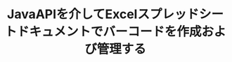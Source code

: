 ---
############################# Static ############################
layout: "auto-gen-gist"
draft: false
path: "ja/assembly/java/barcode/xls/"
otherformats: XLT XLSX XLSM XLTX XLTM XLSB ODS 

############################# Head ############################
head_title: "バーコード画像を生成し、JavaAPIを介してExcelスプレッドシートに挿入します"
head_description: "GroupDocs.Assembly Java APIを使用すると、プログラマーはExcel（XLS、XLT、XLSX、XLSM、XLTX、XLTM、およびXLSB）スプレッドシートドキュメント内にバーコードイメージを生成および追加できます。"

############################# Header ############################
title: "JavaAPIを介してExcelスプレッドシートドキュメントでバーコードを作成および管理する"
description: "GroupDocs.Assembly Java APIを使用すると、ソフトウェア開発者は、JavaおよびJSPアプリ内のExcelSpreadsheetドキュメントでバーコードをプログラムで生成および管理できます。"

######################### Download Button #######################
button:
    enable: true

############################# About ############################
about:
    enable: true
    title: "スプレッドシートでバーコード画像を生成する方法は？"
    content: |
       Spreadsheetソフトウェアプログラムは、ユーザーが大量のデータを保存、分析、およびレポートできるようにする便利なツールです。 GroupDocs.Assemblyは、ソフトウェア開発者がExcelスプレッドシート内でバーコード画像を簡単に作成、整理、および印刷できるようにする優れたJavaAPIです。 バーコードは、在庫システムに速度と正確さをもたらす、機械で読み取り可能な情報を格納するデジタルコードです。 GroupDocs.Assembly Java APIを使用すると、Microsoft Excelスプレッドシート内で、パーソナライズされたテキスト、外観、およびさまざまなエンコーディングタイプを使用して、多数の1Dおよび2Dバーコード画像をプログラムで描画できます。 APIを使用すると、ユーザーはバーコードを簡単に管理でき、外部ソフトウェアやサードパーティのツールをインストールする必要もありません。 バーコード画像サイズの変更、前景色と背景色の設定、フォントサイズの調整、バーコード画像の解像度調整、バーコードテキストの自動修正などの機能をサポートしています。 

############################# content ############################
steps:
    enable: true
    block:
    - title_left: "Javaを介してXLSスプレッドシートにバーコードを作成する"
      content_left: |
       GroupDocs.Assembly Javaは、XLSスプレッドシート内でバーコードを作成および管理するための完全なサポートを提供します。 次のJavaコードは、MicrosoftExcelSpreadsheetドキュメント内にバーコードイメージを作成して挿入する方法を示しています。 

      title_right: "XLSファイルにバーコード画像を追加する方法"
      content_right: |
       * [DocumentAssembler](https://apireference.groupdocs.com/assembly/java/com.groupdocs.assembly/DocumentAssembler) のインスタンスを作成します
       * [AssembleDocument](https://apireference.groupdocs.com/assembly/java/com.groupdocs.assembly/DocumentAssembler#assembleDocument-java.io.InputStream-java.io.OutputStream-com.groupdocs.assembly.DataSourceInf...-) 次のパラメータを使用するメソッド oを呼び出します。
          * テンプレートドキュメントを読み取るためのストリーム。
          * 結果のドキュメントを書き込むためのストリーム。
          * ドキュメントの読み込みと保存のオプション。
          * 詳細使用するデータソースオブジェクトに関する情報。

      gisthash: "d597241fa3f68e3945a19ef3231070eb"
      gistfile: "create_barcodes_in_spreadsheet_file.java"

    - title_left: "システム要求"
      content_left: |
        GroupDocs.Assembly Java APIは、すべての主要なプラットフォームとオペレーティングシステムでサポートされています。 Microsoft Word、Excel、PowerPoint、Outlook、OpenOffice、その他50以上の形式でドキュメントを生成できます。 完全なシステム要件ガイドについては、[システム要件](https://docs.groupdocs.com/assembly/java/system-requirements/) にアクセスしてください。以下のコードを実行する前に、次の前提条件がインストールされていることを確認してください。 システム：
         * オペレーティングシステム：Microsoft Windows、Linux、MacOS
         * Javaバージョンのサポート：J2SE 7.0（1.7）、J2SE 8.0（1.8）以降
         * [Maven](https://mvnrepository.com/artifact/com.groupdocs/groupdocs-assembly/) からGroupDocs.AssemblyJavaAPIの最新バージョンを入手してください
        
      title_right: "GroupDocs.Assemblyを使用する理由"
      content_right: |
        * テンプレートからカスタムドキュメントを作成します。
        * 電子メールの添付ファイルを動的に添付します。
        * ドキュメントを作成および自動化するために追加のソフトウェアは必要ありません。
        * データソースに基づいて出力ドキュメントを生成します。
        * レポートにドキュメントコンテンツを動的に挿入する
        * スプレッドシートの組み立て中に数式を適用します。
        * 複数のデータ形式のサポートを提供します
        * シーケンシャルデータ操作のサポート。

demos:
    enable: true
        

more_formats:
    enable: true


back_to_top:
    enable: true
---